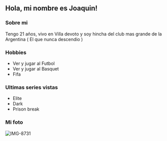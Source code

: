 
## Hola, mi nombre es Joaquin!

### Sobre mi
Tengo 21 años, vivo en Villa devoto y soy hincha del club mas grande de la Argentina ( El que nunca descendio )


### Hobbies 
- Ver y jugar al Futbol 
- Ver y jugar al Basquet
- Fifa


### Ultimas series vistas
- Elite
- Dark
- Prison break


### Mi foto

![IMG-8731](https://user-images.githubusercontent.com/37660865/78160012-bc471180-7419-11ea-845d-7ac772192058.jpg)












